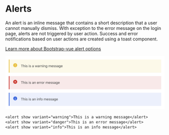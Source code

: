 # Alerts
An alert is an inline message that contains a short description that a user
cannot manually dismiss. With exception to the error message on the login page,
alerts are not triggered by user action. Success and error notifications based
on user actions are created using a toast component.

[Learn more about Bootstrap-vue alert
options](https://bootstrap-vue.js.org/docs/components/alert)

![Alert examples](./alert.png)

```vue
<alert show variant="warning">This is a warning message</alert>
<alert show variant="danger">This is an error message</alert>
<alert show variant="info">This is an info message</alert>
```